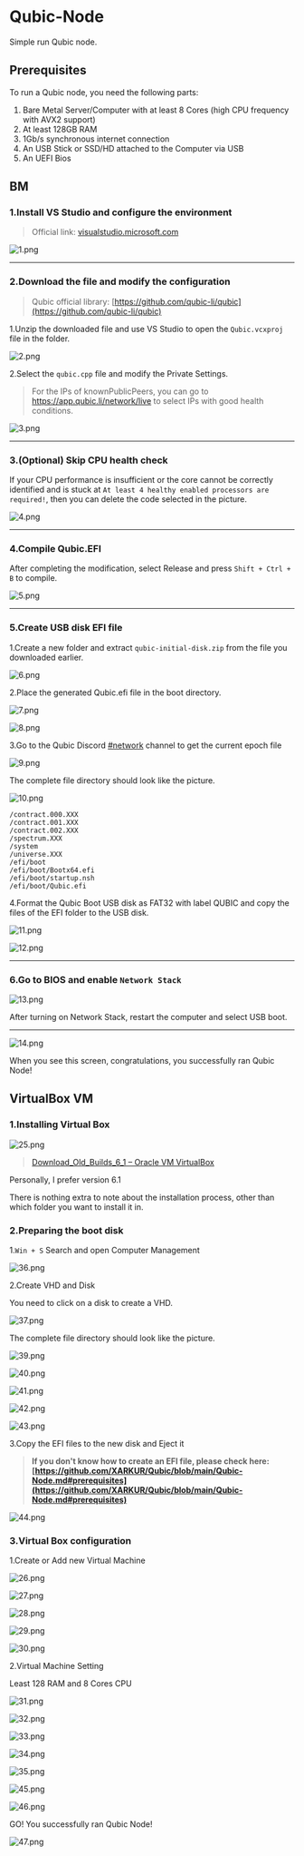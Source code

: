 # Qubic-Node

Simple run Qubic node.

## Prerequisites

To run a Qubic node, you need the following parts:

1. Bare Metal Server/Computer with at least 8 Cores (high CPU frequency with AVX2 support)
2. At least 128GB RAM
3. 1Gb/s synchronous internet connection
4. An USB Stick or SSD/HD attached to the Computer via USB
5. An UEFI Bios

## BM

### 1.Install VS Studio and configure the environment

> Official link: [visualstudio.microsoft.com](https://visualstudio.microsoft.com/)

![1.png](https://github.com/XARKUR/Qubic/blob/main/img/1.png?raw=true)

***

### 2.Download the file and modify the configuration

> Qubic official library: [https://github.com/qubic-li/qubic](https://github.com/qubic-li/qubic)

1.Unzip the downloaded file and use VS Studio to open the `Qubic.vcxproj` file in the folder.

![2.png](https://github.com/XARKUR/Qubic/blob/main/img/2.png?raw=true)



2.Select the `qubic.cpp` file and modify the Private Settings. 

> For the IPs of knownPublicPeers, you can go to https://app.qubic.li/network/live to select IPs with good health conditions.

![3.png](https://github.com/XARKUR/Qubic/blob/main/img/3.png?raw=true)

***

### 3.(Optional) Skip CPU health check

If your CPU performance is insufficient or the core cannot be correctly identified and is stuck at `At least 4 healthy enabled processors are required!`, then you can delete the code selected in the picture.

![4.png](https://github.com/XARKUR/Qubic/blob/main/img/4.png?raw=true)

***

### 4.Compile Qubic.EFI

After completing the modification, select Release and press `Shift + Ctrl + B` to compile.

![5.png](https://github.com/XARKUR/Qubic/blob/main/img/5.png?raw=true)

***

### 5.Create USB disk EFI file

1.Create a new folder and extract `qubic-initial-disk.zip` from the file you downloaded earlier.

![6.png](https://github.com/XARKUR/Qubic/blob/main/img/6.png?raw=true)



2.Place the generated Qubic.efi file in the boot directory.

![7.png](https://github.com/XARKUR/Qubic/blob/main/img/7.png?raw=true)

![8.png](https://github.com/XARKUR/Qubic/blob/main/img/8.png?raw=true)



3.Go to the Qubic Discord [#network](https://discord.com/channels/768887649540243497/768890555564163092) channel to get the current epoch file

![9.png](https://github.com/XARKUR/Qubic/blob/main/img/9.png?raw=true)



The complete file directory should look like the picture.

![10.png](https://github.com/XARKUR/Qubic/blob/main/img/10.png?raw=true)



```
/contract.000.XXX
/contract.001.XXX
/contract.002.XXX
/spectrum.XXX
/system
/universe.XXX
/efi/boot
/efi/boot/Bootx64.efi
/efi/boot/startup.nsh
/efi/boot/Qubic.efi
```



4.Format the Qubic Boot USB disk as FAT32 with label QUBIC and copy the files of the EFI folder to the USB disk.

![11.png](https://github.com/XARKUR/Qubic/blob/main/img/11.png?raw=true)

![12.png](https://github.com/XARKUR/Qubic/blob/main/img/12.png?raw=true)

***

### 6.Go to BIOS and enable `Network Stack`

![13.png](https://github.com/XARKUR/Qubic/blob/main/img/13.png?raw=true)

After turning on Network Stack, restart the computer and select USB boot.

***

![14.png](https://github.com/XARKUR/Qubic/blob/main/img/14.png?raw=true)

When you see this screen, congratulations, you successfully ran Qubic Node!

## VirtualBox VM

### 1.Installing Virtual Box

![25.png](https://github.com/XARKUR/Qubic/blob/main/img/25.png?raw=true)

> [Download_Old_Builds_6_1 – Oracle VM VirtualBox](https://www.virtualbox.org/wiki/Download_Old_Builds_6_1)

Personally, I prefer version 6.1

There is nothing extra to note about the installation process, other than which folder you want to install it in.



### 2.Preparing the boot disk

1.`Win + S` Search and open Computer Management

![36.png](https://github.com/XARKUR/Qubic/blob/main/img/36.png?raw=true)



2.Create VHD and Disk

You need to click on a disk to create a VHD.

![37.png](https://github.com/XARKUR/Qubic/blob/main/img/37.png?raw=true)

The complete file directory should look like the picture.

![39.png](https://github.com/XARKUR/Qubic/blob/main/img/39.png?raw=true)

![40.png](https://github.com/XARKUR/Qubic/blob/main/img/40.png?raw=true)

![41.png](https://github.com/XARKUR/Qubic/blob/main/img/41.png?raw=true)

![42.png](https://github.com/XARKUR/Qubic/blob/main/img/42.png?raw=true)

![43.png](https://github.com/XARKUR/Qubic/blob/main/img/43.png?raw=true)



3.Copy the EFI files to the new disk and Eject it

> **If you don't know how to create an EFI file, please check here: [https://github.com/XARKUR/Qubic/blob/main/Qubic-Node.md#prerequisites](https://github.com/XARKUR/Qubic/blob/main/Qubic-Node.md#prerequisites)**

![44.png](https://github.com/XARKUR/Qubic/blob/main/img/44.png?raw=true)



### 3.Virtual Box configuration

1.Create or Add new Virtual Machine

![26.png](https://github.com/XARKUR/Qubic/blob/main/img/26.png?raw=true)

![27.png](https://github.com/XARKUR/Qubic/blob/main/img/27.png?raw=true)

![28.png](https://github.com/XARKUR/Qubic/blob/main/img/28.png?raw=true)

![29.png](https://github.com/XARKUR/Qubic/blob/main/img/29.png?raw=true)

![30.png](https://github.com/XARKUR/Qubic/blob/main/img/30.png?raw=true)



2.Virtual Machine Setting

Least 128 RAM and 8 Cores CPU

![31.png](https://github.com/XARKUR/Qubic/blob/main/img/31.png?raw=true)

![32.png](https://github.com/XARKUR/Qubic/blob/main/img/32.png?raw=true)

![33.png](https://github.com/XARKUR/Qubic/blob/main/img/33.png?raw=true)

![34.png](https://github.com/XARKUR/Qubic/blob/main/img/34.png?raw=true)

![35.png](https://github.com/XARKUR/Qubic/blob/main/img/35.png?raw=true)

![45.png](https://github.com/XARKUR/Qubic/blob/main/img/45.png?raw=true)

![46.png](https://github.com/XARKUR/Qubic/blob/main/img/46.png?raw=true)



GO! You successfully ran Qubic Node!

![47.png](https://github.com/XARKUR/Qubic/blob/main/img/47.png?raw=true)
